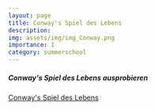 ```yaml
---
layout: page
title: Conway's Spiel des Lebens
description: 
img: assets/img/img_Conway.png
importance: 1
category: summerschool
---
```



<h5 style="color: var(--global-theme-color);"> Conway's Spiel des Lebens ausprobieren</h5>

<a href="/conway/" target="_blank" rel="noopener noreferrer">Conway's Spiel des Lebens</a>